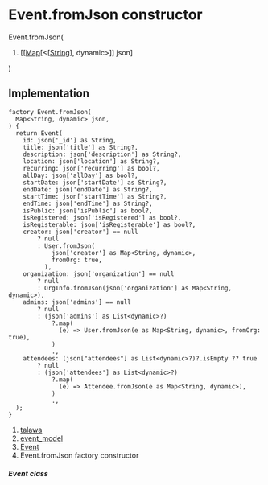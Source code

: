 
<div>

# Event.fromJson constructor

</div>


Event.fromJson(

1.  [[[Map](https://api.flutter.dev/flutter/dart-core/Map-class.md)[\<[[String](https://api.flutter.dev/flutter/dart-core/String-class.html)],
    dynamic\>]]
    json]

)



## Implementation

``` language-dart
factory Event.fromJson(
  Map<String, dynamic> json,
) {
  return Event(
    id: json['_id'] as String,
    title: json['title'] as String?,
    description: json['description'] as String?,
    location: json['location'] as String?,
    recurring: json['recurring'] as bool?,
    allDay: json['allDay'] as bool?,
    startDate: json['startDate'] as String?,
    endDate: json['endDate'] as String?,
    startTime: json['startTime'] as String?,
    endTime: json['endTime'] as String?,
    isPublic: json['isPublic'] as bool?,
    isRegistered: json['isRegistered'] as bool?,
    isRegisterable: json['isRegisterable'] as bool?,
    creator: json['creator'] == null
        ? null
        : User.fromJson(
            json['creator'] as Map<String, dynamic>,
            fromOrg: true,
          ),
    organization: json['organization'] == null
        ? null
        : OrgInfo.fromJson(json['organization'] as Map<String, dynamic>),
    admins: json['admins'] == null
        ? null
        : (json['admins'] as List<dynamic>?)
            ?.map(
              (e) => User.fromJson(e as Map<String, dynamic>, fromOrg: true),
            )
            .,
    attendees: (json["attendees"] as List<dynamic>?)?.isEmpty ?? true
        ? null
        : (json['attendees'] as List<dynamic>?)
            ?.map(
              (e) => Attendee.fromJson(e as Map<String, dynamic>),
            )
            .,
  );
}
```







1.  [talawa](../../index.md)
2.  [event_model](../../models_events_event_model/)
3.  [Event](../../models_events_event_model/Event-class.md)
4.  Event.fromJson factory constructor

##### Event class







